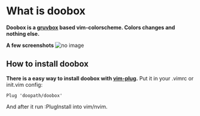 # What is doobox
**Doobox is a [gruvbox](https://github.com/morhetz/gruvbox) based vim-colorscheme. Colors changes and nothing else.**

**A few screenshots**
![no image](https://github.com/doopath/doovim/blob/main/screenshots/doobox.png?raw=true)

## How to install doobox
**There is a easy way to install doobox with [vim-plug](https://github.com/junegunn/vim-plug).**
Put it in your .vimrc or init.vim config:
```
Plug 'doopath/doobox'
```
And after it run :PlugInstall into vim/nvim.


